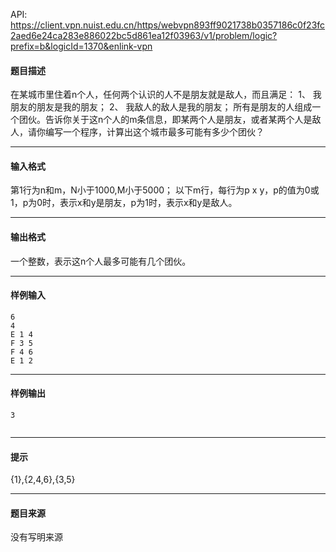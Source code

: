 API: https://client.vpn.nuist.edu.cn/https/webvpn893ff9021738b0357186c0f23fc2aed6e24ca283e886022bc5d861ea12f03963/v1/problem/logic?prefix=b&logicId=1370&enlink-vpn

#### 题目描述

在某城市里住着n个人，任何两个认识的人不是朋友就是敌人，而且满足： 1、 我朋友的朋友是我的朋友； 2、 我敌人的敌人是我的朋友； 所有是朋友的人组成一个团伙。告诉你关于这n个人的m条信息，即某两个人是朋友，或者某两个人是敌人，请你编写一个程序，计算出这个城市最多可能有多少个团伙？

---

#### 输入格式

第1行为n和m，N小于1000,M小于5000； 以下m行，每行为p x y，p的值为0或1，p为0时，表示x和y是朋友，p为1时，表示x和y是敌人。

---

#### 输出格式

一个整数，表示这n个人最多可能有几个团伙。

---

#### 样例输入
```
6
4
E 1 4
F 3 5
F 4 6
E 1 2

```

---

#### 样例输出
```
3


```

---

#### 提示

{1},{2,4,6},{3,5}

---

#### 题目来源

没有写明来源